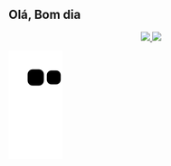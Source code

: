 ## Olá, Bom dia

<div align="center">
  <a href="https://github.com/TonyALima">
  <img height="180em" src="https://github-readme-stats.vercel.app/api?username=TonyALima&show_icons=true&theme=nightowl&include_all_commits=true&count_private=true"/>
  <img height="180em" src="https://github-readme-stats.vercel.app/api/top-langs/?username=TonyALima&layout=compact&langs_count=7&theme=nightowl"/>
</div>
  
  ![Snake animation](https://github.com/TonyALima/TonyALima/blob/output/github-contribution-grid-snake.svg)

